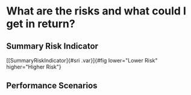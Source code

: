# What are the risks and what could I get in return?

## Summary Risk Indicator

[[SummaryRiskIndicator]{#sri .var}]{#fig lower="Lower Risk" higher="Higher Risk"}

## Performance Scenarios
